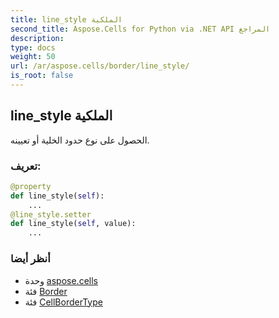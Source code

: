 ```yaml
---
title: line_style الملكية
second_title: Aspose.Cells for Python via .NET API المراجع
description:
type: docs
weight: 50
url: /ar/aspose.cells/border/line_style/
is_root: false
---
```

##  line_style الملكية

الحصول على نوع حدود الخلية أو تعيينه.
###  تعريف:
```python
@property
def line_style(self):
    ...
@line_style.setter
def line_style(self, value):
    ...
```

###  أنظر أيضا
* وحدة [aspose.cells](../../)
* فئة [Border](/cells/python-net/ar/aspose.cells/border)
* فئة [CellBorderType](/cells/python-net/ar/aspose.cells/cellbordertype)
